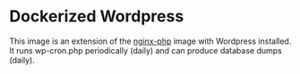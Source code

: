 Dockerized Wordpress
====================

This image is an extension of the [nginx-php](https://hub.docker.com/lukacu/nginx-php/) image with Wordpress installed. It runs wp-cron.php periodically (daily) and can produce database dumps (daily).

